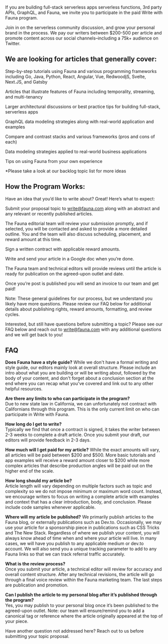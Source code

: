 If you are building full-stack serverless apps serverless functions, 3rd party APIs, GraphQL, and Fauna, we invite you to participate in the paid Write with Fauna program.

Join in on the serverless community discussion, and grow your personal brand in the process. We pay our writers between $200-500 per article and promote content across our social channels–including a 75k+ audience on Twitter.

## We are looking for articles that generally cover: 

Step-by-step tutorials using Fauna and various programming frameworks including Go, Java, Python, React, Angular, Vue, RedwoodjS, Svelte, Next.JS, and Gatsby 

Articles that illustrate features of Fauna including temporality, streaming, and multi-tenancy

Larger architectural discussions or best practice tips for building full-stack, serverless apps 

GraphQL data modeling strategies along with real-world application and examples 

Compare and contrast stacks and various frameworks (pros and cons of each) 

Data modeling strategies applied to real-world business applications 

Tips on using Fauna from your own experience 

*Please take a look at our backlog topic list for more ideas 

 ## How the Program Works: 

Have an idea that you’d like to write about? Great! Here’s what to expect: 

Submit your proposal topic to write@fauna.com along with an abstract and any relevant or recently published articles. 

The Fauna editorial team will review your submission promptly, and if selected, you will be contacted and asked to provide a more detailed outline. You and the team will also discuss scheduling, placement, and reward amount at this time.  

Sign a written contract with applicable reward amounts. 

Write and send your article in a Google doc when you’re done. 

The Fauna team and technical editors will provide reviews until the article is ready for publication on the agreed-upon outlet and date.  

Once you’re post is published you will send an invoice to our team and get paid! 

Note: These general guidelines for our process, but we understand you likely have more questions. Please review our FAQ below for additional details about publishing rights, reward amounts, formatting, and review cycles. 
 
Interested, but still have questions before submitting a topic? Please see our FAQ below and reach out to write@fauna.com with any additional questions and we will get back to you! 

## FAQ

**Does Fauna have a style guide?**
While we don't have a formal writing and style guide, our editors mainly look at overall structure. Please include an intro about what you are building or will be writing about, followed by the body of your content, and don't forget about a conclusion section at the end where you can recap what you've covered and link out to any other helpful resources. 

**Are there any limits to who can participate in the program?**  
Due to new state law in California, we can unfortunately not contract with Californians through this program. This is the only current limit on who can participate in Write with Fauna.

**How long do I get to write?**  
Typically we find that once a contract is signed, it takes the writer between 2-3 weeks to complete a draft article. Once you submit your draft, our editors will provide feedback in 2-3 days. 

**How much will I get paid for my article?** 
While the exact amounts will vary, all articles will be paid between $200 and $500. More basic tutorials and app examples will receive a reward amount closer to $200 while more complex articles that describe production angles will be paid out on the higher end of the scale. 

**How long should my article be?**  
Article length will vary depending on multiple factors such as topic and complexity so we do not impose minimum or maximum word count. Instead, we encourage writers to focus on writing a complete article with examples and context that has a clear introduction, body, and conclusion. Please include code samples whenever applicable. 

**Where will my article be published?** 
We primarily publish articles to the Fauna blog, or externally publications such as Dev.to. Occasionally, we may use your article for a sponsorship piece in publications such as CSS Tricks and The New Stack. Regardless of where we publish your content, you will always know ahead of time when and where your article will live. In many cases, we will have you publish to any applicable medium or dev.to account. We will also send you a unique tracking parameter to add to any Fauna links so that we can track referral traffic accurately. 

**What is the review process?**  
Once you submit your article, a technical editor will review for accuracy and overall content structure. After any technical revisions, the article will go through a final voice review within the Fauna marketing team. The last steps are publication and promotion. 

**Can I publish the article to my personal blog after it’s published through the program?**  
Yes, you may publish to your personal blog once it’s been published to the agreed-upon outlet. Note: our team will ensure/remind you to add a canonical tag or reference where the article originally appeared at the top of your piece. 

Have another question not addressed here? Reach out to us before submitting your topic proposal.    
